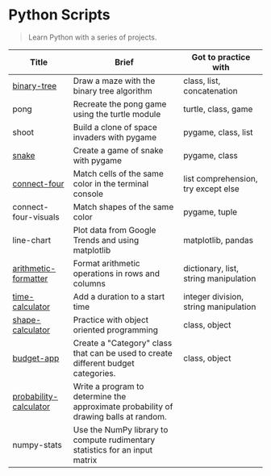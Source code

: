 # Python Scripts

> Learn Python with a series of projects.

| Title                                                                              | Brief                                                                                | Got to practice with                  |
| ---------------------------------------------------------------------------------- | ------------------------------------------------------------------------------------ | ------------------------------------- |
| [binary-tree](https://repl.it/@borntofrappe/binarytree)                            | Draw a maze with the binary tree algorithm                                           | class, list, concatenation            |
| pong                                                                               | Recreate the pong game using the turtle module                                       | turtle, class, game                   |
| shoot                                                                              | Build a clone of space invaders with pygame                                          | pygame, class, list                   |
| [snake](https://repl.it/@borntofrappe/snake)                                       | Create a game of snake with pygame                                                   | pygame, class                         |
| [connect-four](https://repl.it/@borntofrappe/connect-four)                         | Match cells of the same color in the terminal console                                | list comprehension, try except else   |
| connect-four-visuals                                                               | Match shapes of the same color                                                       | pygame, tuple                         |
| line-chart                                                                         | Plot data from Google Trends and using matplotlib                                    | matplotlib, pandas                    |
| [arithmetic-formatter](https://repl.it/@borntofrappe/fcc-arithmetic-arranger)      | Format arithmetic operations in rows and columns                                     | dictionary, list, string manipulation |
| [time-calculator](https://repl.it/@borntofrappe/fcc-time-calculator)               | Add a duration to a start time                                                       | integer division, string manipulation |
| [shape-calculator](https://repl.it/@borntofrappe/fcc-shape-calculator)             | Practice with object oriented programming                                            | class, object                         |
| [budget-app](https://repl.it/@borntofrappe/fcc-budget-app)                         | Create a "Category" class that can be used to create different budget categories.    | class, object                         |
| [probability-calculator](https://repl.it/@borntofrappe/fcc-probability-calculator) | Write a program to determine the approximate probability of drawing balls at random. |                                       |
| numpy-stats                                                                        | Use the NumPy library to compute rudimentary statistics for an input matrix          |                                       |
